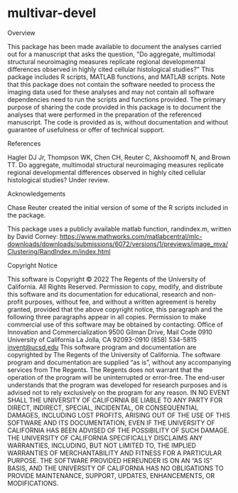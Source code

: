 # multivar-devel
Overview

This package has been made available to document the analyses carried out for a manuscript that asks the question, "Do aggregate, multimodal structural neuroimaging measures replicate regional developmental differences observed in highly cited cellular histological studies?" This package includes R scripts, MATLAB functions, and MATLAB scripts. Note that this package does not contain the software needed to process the imaging data used for these analyses and may not contain all software dependencies need to run the scripts and functions provided. The primary purpose of sharing the code provided in this package is to document the analyses that were performed in the preparation of the referenced manuscript. The code is provided as is, without documentation and without guarantee of usefulness or offer of technical support.


References

Hagler DJ Jr, Thompson WK, Chen CH, Reuter C, Akshoomoff N, and Brown TT. Do aggregate, multimodal structural neuroimaging measures replicate regional developmental differences observed in highly cited cellular histological studies? Under review.


Acknowledgements

Chase Reuter created the initial version of some of the R scripts included in the package.

This package uses a publicly available matlab function, randindex.m, written by David Corney: https://www.mathworks.com/matlabcentral/mlc-downloads/downloads/submissions/6072/versions/1/previews/image_mva/Clustering/RandIndex.m/index.html

Copyright Notice

This software is Copyright © 2022 The Regents of the University of California. All Rights Reserved. Permission to copy, modify, and distribute this software and its documentation for educational, research and non-profit purposes, without fee, and without a written agreement is hereby granted, provided that the above copyright notice, this paragraph and the following three paragraphs appear in all copies. Permission to make commercial use of this software may be obtained by contacting:
Office of Innovation and Commercialization
9500 Gilman Drive, Mail Code 0910
University of California
La Jolla, CA 92093-0910
(858) 534-5815
invent@ucsd.edu
This software program and documentation are copyrighted by The Regents of the University of California. The software program and documentation are supplied “as is”, without any accompanying services from The Regents. The Regents does not warrant that the operation of the program will be uninterrupted or error-free. The end-user understands that the program was developed for research purposes and is advised not to rely exclusively on the program for any reason.
IN NO EVENT SHALL THE UNIVERSITY OF CALIFORNIA BE LIABLE TO ANY PARTY FOR DIRECT, INDIRECT, SPECIAL, INCIDENTAL, OR CONSEQUENTIAL DAMAGES, INCLUDING LOST PROFITS, ARISING OUT OF THE USE OF THIS SOFTWARE AND ITS DOCUMENTATION, EVEN IF THE UNIVERSITY OF CALIFORNIA HAS BEEN ADVISED OF THE POSSIBILITY OF SUCH DAMAGE. THE UNIVERSITY OF CALIFORNIA SPECIFICALLY DISCLAIMS ANY WARRANTIES, INCLUDING, BUT NOT LIMITED TO, THE IMPLIED WARRANTIES OF MERCHANTABILITY AND FITNESS FOR A PARTICULAR PURPOSE. THE SOFTWARE PROVIDED HEREUNDER IS ON AN “AS IS” BASIS, AND THE UNIVERSITY OF CALIFORNIA HAS NO OBLIGATIONS TO PROVIDE MAINTENANCE, SUPPORT, UPDATES, ENHANCEMENTS, OR MODIFICATIONS.

